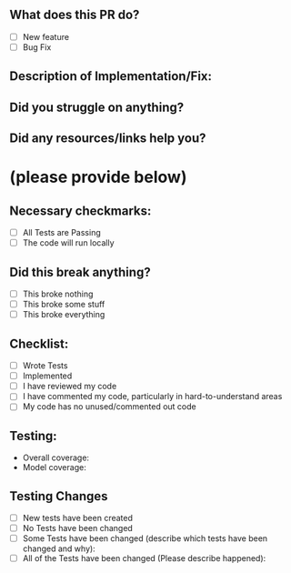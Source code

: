 ## What does this PR do?
- [ ] New feature
- [ ] Bug Fix

## Description of Implementation/Fix:

## Did you struggle on anything?

## Did any resources/links help you?
# (please provide below)

## Necessary checkmarks:
- [ ] All Tests are Passing
- [ ] The code will run locally

## Did this break anything?
- [ ] This broke nothing
- [ ] This broke some stuff
- [ ] This broke everything

## Checklist:
- [ ] Wrote Tests
- [ ] Implemented
- [ ] I have reviewed my code
- [ ] I have commented my code, particularly in hard-to-understand areas
- [ ] My code has no unused/commented out code

## Testing:
- Overall coverage:
- Model coverage:

## Testing Changes
- [ ] New tests have been created
- [ ] No Tests have been changed
- [ ] Some Tests have been changed (describe which tests have been changed and why):
- [ ] All of the Tests have been changed (Please describe happened):
